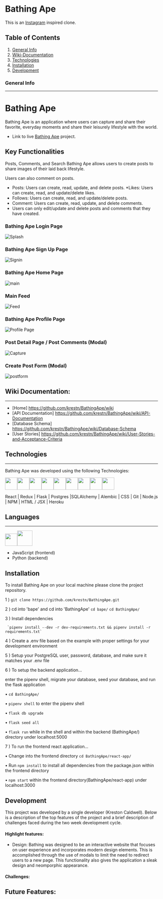 
# Bathing Ape 

This is an [Instagram](https://www.instagram.com/) inspired clone. 

## Table of Contents 

1. [General Info](#general-info)
2. [Wiki-Documentation](#wiki-documentation)
3. [Technologies](#technologies)
4. [Installation](#installation)
5. [Development](#development)



### General Info 
***
# Bathing Ape
Bathing Ape is an application where users can capture and share their favorite, everyday moments and share their leisurely lifestyle with the world.
 
* Link to live  [Bathing Ape](https://bathing-ape.herokuapp.com/) project. 

## Key Functionalities 

Posts, Comments, and Search 
Bathing Ape allows users to create posts to share images of their laid back lifestyle. 

Users can also 
comment on posts. 

  * Posts: Users can create, read, update, and delete posts.
  *Likes: Users can create, read, and update/delete likes.
  * Follows:  Users can create, read, and update/delete posts.
  * Comment: Users can create, read, update, and delete comments.
  * Users can only edit/update and delete posts and comments that they have created. 
   
### Bathing Ape Login Page 
![Splash](https://user-images.githubusercontent.com/48869138/155946840-5054ceb4-cf76-4c9a-97b7-f164b208597b.JPG)


### Bathing Ape Sign Up Page
![Signin](https://user-images.githubusercontent.com/48869138/155946987-a3742870-00be-4713-b26d-32e5999efa7c.JPG)

### Bathing Ape Home Page
![main](https://user-images.githubusercontent.com/48869138/155947023-46c8c507-e150-4002-bd42-e3fd814d318e.JPG)

### Main Feed
![Feed](https://user-images.githubusercontent.com/48869138/155947032-c4124c00-2b20-411e-af3b-f0da4acf82c4.JPG)

### Bathing Ape Profile Page
![Profile Page](https://user-images.githubusercontent.com/48869138/155947008-75ef719b-6791-4cb7-9632-8018f6dd685a.JPG)


### Post Detail Page / Post Comments (Modal)
![Capture](https://user-images.githubusercontent.com/48869138/155947058-e14ca5b2-1ae8-4c7d-9299-f5eeaa23908a.JPG)


### Create Post Form (Modal)
![postform](https://user-images.githubusercontent.com/48869138/155947012-cf953c1a-c2d9-4222-8903-286ce73dda08.JPG)






## Wiki Documentation: 
***
* [Home] https://github.com/krestn/BathingApe/wiki
* [API Documentation] https://github.com/krestn/BathingApe/wiki/API-Documentation
* [Database Schema] https://github.com/krestn/BathingApe/wiki/Database-Schema 
* [User Stories] https://github.com/krestn/BathingApe/wiki/User-Stories-and-Acceptance-Criteria

## Technologies 
***
Bathing Ape was developed using the following Technologies: 

<img 
src="https://cdn.jsdelivr.net/gh/devicons/devicon/icons/react/react-original.svg" height=40/><img 
src="https://cdn.jsdelivr.net/gh/devicons/devicon/icons/redux/redux-original.svg" height=40/><img 
src="https://cdn.jsdelivr.net/gh/devicons/devicon/icons/flask/flask-original.svg" height=40/><img src="https://cdn.jsdelivr.net/gh/devicons/devicon/icons/postgresql/postgresql-original.svg"  height=40/><img src="https://cdn.jsdelivr.net/gh/devicons/devicon/icons/sqlalchemy/sqlalchemy-original.svg"  height=40/><img  
src="https://cdn.jsdelivr.net/gh/devicons/devicon/icons/css3/css3-original.svg"  height=40/><img  
src="https://cdn.jsdelivr.net/gh/devicons/devicon/icons/html5/html5-original.svg"  height=40/><img  
src="https://cdn.jsdelivr.net/gh/devicons/devicon/icons/git/git-original.svg"  height=40/><img  
src="https://cdn.jsdelivr.net/gh/devicons/devicon/icons/vscode/vscode-original.svg"  height=40/>


 React | Redux | Flask | Postgres |SQLAlchemy | Alembic | CSS | Git | Node.js | NPM | HTML / JSX | Heroku

## Languages 
***

<img  src="https://cdn.jsdelivr.net/gh/devicons/devicon/icons/javascript/javascript-original.svg"  height=40/><img
src="https://cdn.jsdelivr.net/gh/devicons/devicon/icons/python/python-original.svg" height=50/>
* JavaScript (frontend)
* Python (backend)


## Installation 

To install Bathing Ape on your local machine please clone the project repository. 

1 )  `git clone https://github.com/krestn/BathingApe.git`

2 ) cd into 'bape' and cd into 'BathingApe'
    `cd bape/`
    `cd BathingApe/`

3 )  Install dependencies
     
     `pipenv install --dev -r dev-requirements.txt && pipenv install -r requirements.txt`

4 )  Create a .env file based on the example with proper settings for your development environment

5 )  Setup your PostgreSQL user, password, database, and make sure it matches your .env file


  
6 ) To setup the backend application...
   
   enter the pipenv shell, migrate your database, seed your database, and run the flask application 
     
  •  `cd BathingApe/` 

  •  `pipenv shell` to enter the pipenv shell 

  •  `flask db upgrade`

  •  `flask seed all`

  •  `flask run` while in the shell and within the backend (BathingApe/) directory under localhost:5000
  
7 ) To run the frontend react application...

  •  Change into the frontend directory `cd BathingApe/react-app/`

  •  Run `npm install` to install all dependencies from the package.json within the frontend directory 
  
  •  `npm start` within the frontend directory(BathingApe/react-app) under localhost:3000
  
## Development 
This project was developed by a single developer (Kreston Caldwell). Below is a description of the top features of the project and a brief description of challenges faced during the two week development cycle. 

#### Highlight features: 

* Design: Bathing was designed to be an interactive website that focuses on user experience and incorporates modern design elements. This is accomplished through the use of modals to limit the need to redirect users to a new page. This functionality also gives the application a sleak design and neomporphic appearance.




#### Challenges:   


## Future Features:
